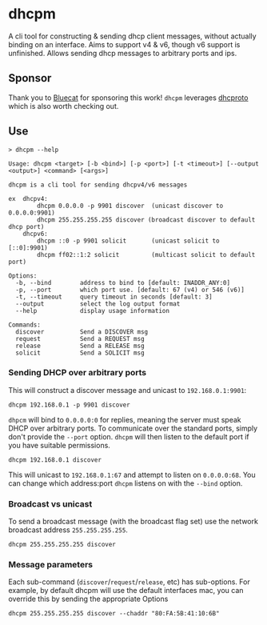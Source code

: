 # dhcpm

A cli tool for constructing & sending dhcp client messages, without actually binding on an interface. Aims to support v4 & v6, though v6 support is unfinished. Allows sending dhcp messages to arbitrary ports and ips.

## Sponsor

Thank you to [Bluecat](https://bluecatnetworks.com/) for sponsoring this work! `dhcpm` leverages [dhcproto](https://github.com/bluecatengineering/dhcproto) which is also worth checking out.

## Use

```
> dhcpm --help

Usage: dhcpm <target> [-b <bind>] [-p <port>] [-t <timeout>] [--output <output>] <command> [<args>]

dhcpm is a cli tool for sending dhcpv4/v6 messages

ex  dhcpv4:
        dhcpm 0.0.0.0 -p 9901 discover  (unicast discover to 0.0.0.0:9901)
        dhcpm 255.255.255.255 discover (broadcast discover to default dhcp port)
    dhcpv6:
        dhcpm ::0 -p 9901 solicit       (unicast solicit to [::0]:9901)
        dhcpm ff02::1:2 solicit         (multicast solicit to default port)

Options:
  -b, --bind        address to bind to [default: INADDR_ANY:0]
  -p, --port        which port use. [default: 67 (v4) or 546 (v6)]
  -t, --timeout     query timeout in seconds [default: 3]
  --output          select the log output format
  --help            display usage information

Commands:
  discover          Send a DISCOVER msg
  request           Send a REQUEST msg
  release           Send a RELEASE msg
  solicit           Send a SOLICIT msg
```

### Sending DHCP over arbitrary ports 

This will construct a discover message and unicast to `192.168.0.1:9901`:

```
dhcpm 192.168.0.1 -p 9901 discover
```

`dhpcm` will bind to `0.0.0.0:0` for replies, meaning the server must speak DHCP over arbitrary ports. To communicate over the standard ports, simply don't provide the `--port` option. `dhcpm` will then listen to the default port if you have suitable permissions.

```
dhcpm 192.168.0.1 discover
```

This will unicast to `192.168.0.1:67` and attempt to listen on `0.0.0.0:68`. You can change which address:port `dhcpm` listens on with the `--bind` option.


### Broadcast vs unicast 

To send a broadcast message (with the broadcast flag set) use the network broadcast address `255.255.255.255`.

```
dhcpm 255.255.255.255 discover
```

### Message parameters

Each sub-command (`discover`/`request`/`release`, etc) has sub-options. For example, by default dhcpm will use the default interfaces mac, you can override this by sending the appropriate Options

```
dhcpm 255.255.255.255 discover --chaddr "80:FA:5B:41:10:6B"
```


